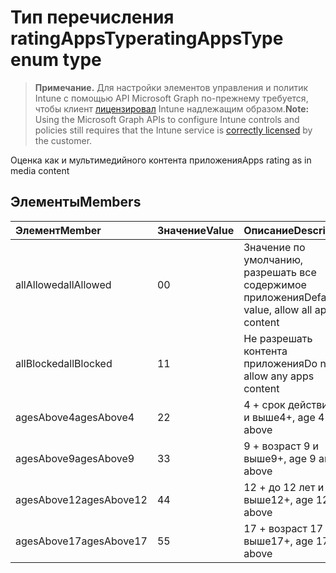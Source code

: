# <a name="ratingappstype-enum-type"></a><span data-ttu-id="de42e-101">Тип перечисления ratingAppsType</span><span class="sxs-lookup"><span data-stu-id="de42e-101">ratingAppsType enum type</span></span>

> <span data-ttu-id="de42e-102">**Примечание.** Для настройки элементов управления и политик Intune с помощью API Microsoft Graph по-прежнему требуется, чтобы клиент [лицензировал](https://go.microsoft.com/fwlink/?linkid=839381) Intune надлежащим образом.</span><span class="sxs-lookup"><span data-stu-id="de42e-102">**Note:** Using the Microsoft Graph APIs to configure Intune controls and policies still requires that the Intune service is [correctly licensed](https://go.microsoft.com/fwlink/?linkid=839381) by the customer.</span></span>

<span data-ttu-id="de42e-103">Оценка как и мультимедийного контента приложения</span><span class="sxs-lookup"><span data-stu-id="de42e-103">Apps rating as in media content</span></span>
## <a name="members"></a><span data-ttu-id="de42e-104">Элементы</span><span class="sxs-lookup"><span data-stu-id="de42e-104">Members</span></span>
|<span data-ttu-id="de42e-105">Элемент</span><span class="sxs-lookup"><span data-stu-id="de42e-105">Member</span></span>|<span data-ttu-id="de42e-106">Значение</span><span class="sxs-lookup"><span data-stu-id="de42e-106">Value</span></span>|<span data-ttu-id="de42e-107">Описание</span><span class="sxs-lookup"><span data-stu-id="de42e-107">Description</span></span>|
|:---|:---|:---|
|<span data-ttu-id="de42e-108">allAllowed</span><span class="sxs-lookup"><span data-stu-id="de42e-108">allAllowed</span></span>|<span data-ttu-id="de42e-109">0</span><span class="sxs-lookup"><span data-stu-id="de42e-109">0</span></span>|<span data-ttu-id="de42e-110">Значение по умолчанию, разрешать все содержимое приложения</span><span class="sxs-lookup"><span data-stu-id="de42e-110">Default value, allow all apps content</span></span>|
|<span data-ttu-id="de42e-111">allBlocked</span><span class="sxs-lookup"><span data-stu-id="de42e-111">allBlocked</span></span>|<span data-ttu-id="de42e-112">1</span><span class="sxs-lookup"><span data-stu-id="de42e-112">1</span></span>|<span data-ttu-id="de42e-113">Не разрешать контента приложения</span><span class="sxs-lookup"><span data-stu-id="de42e-113">Do not allow any apps content</span></span>|
|<span data-ttu-id="de42e-114">agesAbove4</span><span class="sxs-lookup"><span data-stu-id="de42e-114">agesAbove4</span></span>|<span data-ttu-id="de42e-115">2</span><span class="sxs-lookup"><span data-stu-id="de42e-115">2</span></span>|<span data-ttu-id="de42e-116">4 + срок действия 4 и выше</span><span class="sxs-lookup"><span data-stu-id="de42e-116">4+, age 4 and above</span></span>|
|<span data-ttu-id="de42e-117">agesAbove9</span><span class="sxs-lookup"><span data-stu-id="de42e-117">agesAbove9</span></span>|<span data-ttu-id="de42e-118">3</span><span class="sxs-lookup"><span data-stu-id="de42e-118">3</span></span>|<span data-ttu-id="de42e-119">9 + возраст 9 и выше</span><span class="sxs-lookup"><span data-stu-id="de42e-119">9+, age 9 and above</span></span>|
|<span data-ttu-id="de42e-120">agesAbove12</span><span class="sxs-lookup"><span data-stu-id="de42e-120">agesAbove12</span></span>|<span data-ttu-id="de42e-121">4</span><span class="sxs-lookup"><span data-stu-id="de42e-121">4</span></span>|<span data-ttu-id="de42e-122">12 + до 12 лет и выше</span><span class="sxs-lookup"><span data-stu-id="de42e-122">12+, age 12 and above</span></span> |
|<span data-ttu-id="de42e-123">agesAbove17</span><span class="sxs-lookup"><span data-stu-id="de42e-123">agesAbove17</span></span>|<span data-ttu-id="de42e-124">5</span><span class="sxs-lookup"><span data-stu-id="de42e-124">5</span></span>|<span data-ttu-id="de42e-125">17 + возраст 17 и выше</span><span class="sxs-lookup"><span data-stu-id="de42e-125">17+, age 17 and above</span></span>|




